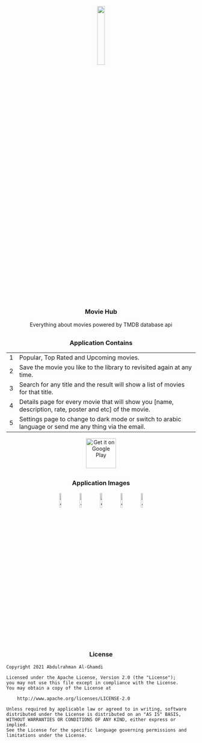 <div align="center"><img src="https://i.ibb.co/RhsWf0q/icon.png" width="20%"></div>

<h3 align="center">Movie Hub</h3>

<p align="center">
    Everything about movies powered by TMDB database api
</p>

##

<h3 align="center">Application Contains</h3>

<table align="center">
    <tr><td align="center">1</td><td>Popular, Top Rated and Upcoming movies.</td></tr>
    <tr><td align="center">2</td><td>Save the movie you like to the library to revisited again at any time.</td></tr>
    <tr><td align="center">3</td><td>Search for any title and the result will show a list of movies for that title.</td></tr>
    <tr><td align="center">4</td><td>Details page for every movie that will show you [name, description, rate, poster and etc] of the movie.</td></tr>
    <tr><td align="center">5</td><td>Settings page to change to dark mode or switch to arabic language or send me any thing via the email.</td></tr>
</table>

<div align="center">
    <a href='https://play.google.com/store/apps/details?id=com.ss.moviehub'>
        <img alt='Get it on Google Play' src='https://play.google.com/intl/en_us/badges/images/generic/en_badge_web_generic.png' height='80px'/>
    </a>
</div>

##

<h3 align="center">Application Images</h3>

<div align="center">
<img alt="App image" src="https://i.ibb.co/RCzmLjf/1.png" width="10%">
<img alt="App image" src="https://i.ibb.co/7WL1Cv1/2.png" width="10%">
<img alt="App image" src="https://i.ibb.co/1v96LG2/3.png" width="10%">
<img alt="App image" src="https://i.ibb.co/4WFb3sz/4.png" width="10%">
<img alt="App image" src="https://i.ibb.co/17RNLTD/5.png" width="10%">
</div>

##

<h3 align="center">License</h3>

```
Copyright 2021 Abdulrahman Al-Ghamdi

Licensed under the Apache License, Version 2.0 (the "License");
you may not use this file except in compliance with the License.
You may obtain a copy of the License at

    http://www.apache.org/licenses/LICENSE-2.0

Unless required by applicable law or agreed to in writing, software
distributed under the License is distributed on an "AS IS" BASIS,
WITHOUT WARRANTIES OR CONDITIONS OF ANY KIND, either express or implied.
See the License for the specific language governing permissions and
limitations under the License.
```
